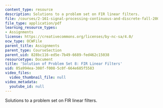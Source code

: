 ```yaml
---
content_type: resource
description: Solutions to a problem set on FIR linear filters.
file: /courses/2-161-signal-processing-continuous-and-discrete-fall-2008/05a994ea308ff0085c0f664e685f5583_ps8soln.pdf
file_type: application/pdf
learning_resource_types:
- Assignments
license: https://creativecommons.org/licenses/by-nc-sa/4.0/
ocw_type: OCWFile
parent_title: Assignments
parent_type: CourseSection
parent_uid: 828bc116-ed5e-7b49-6689-fed462c15038
resourcetype: Document
title: 'Solution of Problem Set 8: FIR Linear Filters'
uid: 05a994ea-308f-f008-5c0f-664e685f5583
video_files:
  video_thumbnail_file: null
video_metadata:
  youtube_id: null
---
```

Solutions to a problem set on FIR linear filters.